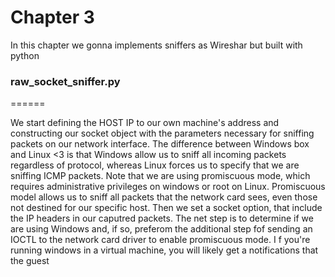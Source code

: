 # Chapter 3

<p>
In this chapter we gonna implements sniffers as Wireshar but
built with python
</p>


### raw_socket_sniffer.py
======

<p>
We start defining the HOST IP to our own machine's address and constructing our socket object with the 
parameters necessary for sniffing packets on our network interface. The difference between Windows box
and Linux <3 is that Windows allow us to sniff all incoming packets regardless of protocol, whereas Linux
forces us to specify that we are sniffing ICMP packets. Note that we are using promiscuous mode, which 
requires administrative privileges on windows or root on Linux. Promiscuous model allows us to sniff 
all packets that the network card sees, even those not destined for our specific host. Then we set a 
socket option, that include the IP headers in our caputred packets. The net step is to determine 
if we are using Windows and, if so, preferom the additional step fof sending an IOCTL to the network 
card driver to enable promiscuous mode. I f you're running windows in a virtual machine, you will likely 
get a notifications that the guest
</p>
